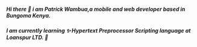 ##### Hi there 👋 i am Patrick Wambua,a mobile and web developer based in Bungoma Kenya.
##### I am currently learning :sparkles: Hypertext Preprocessor Scripting language at Loanspur LTD. 🌱 

<!--
**PatrickNthiwa/PatrickNthiwa** is a ✨ _special_ ✨ repository because its `README.md` (this file) appears on your GitHub profile.

Here are some ideas to get you started:

- 🔭 I’m currently working on ...
- 🌱 I’m currently learning ...
- 👯 I’m looking to collaborate on ...
- 🤔 I’m looking for help with ...
- 💬 Ask me about ...
- 📫 How to reach me: ...
- 😄 Pronouns: ...
- ⚡ Fun fact: ...
-->
